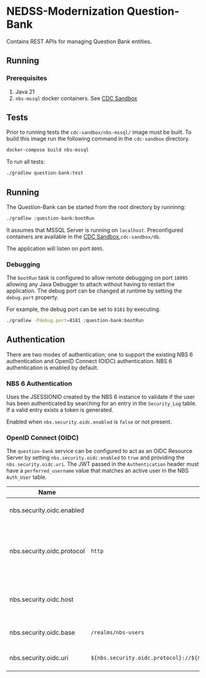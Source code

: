 # NEDSS-Modernization Question-Bank

Contains REST APIs for managing Question Bank entities.

## Running

### Prerequisites

1. Java 21
2. `nbs-mssql` docker containers. See [CDC Sandbox](../../cdc-sandbox/README.md)

## Tests

Prior to running tests the `cdc-sandbox/nbs-mssql/` image must be built. To build this image run the following command
in
the `cdc-sandbox` directory.

```sh
docker-compose build nbs-mssql
```

To run all tests:

```bash
./gradlew question-bank:test
```

## Running

The Question-Bank can be started from the root directory by runninng:

```bash
./gradlew :question-bank:bootRun
```

It assumes that MSSQL Server is running on `localhost`. Preconfigured containers are available in
the [CDC Sandbox](../../cdc-sandbox/README.md),`cdc-sandbox/db`.

The application will listen on port `8095`.

### Debugging

The `bootRun` task is configured to allow remote debugging on port `18095` allowing any Java Debugger to attach without
having to restart the application. The debug port can be changed at runtime by setting the `debug.port` property.

For example, the debug port can be set to `8181` by executing.

```bash
./gradlew -Pdebug.port=8181 :question-bank:bootRun
```

## Authentication

There are two modes of authentication; one to support the existing NBS 6 authentication and OpenID Connect (OIDC)
authentication. NBS 6 authentication is enabled by default.

### NBS 6 Authentication

Uses the JSESSIONID created by the NBS 6 instance to validate if the user has been authenticated by searching for an
entry in the `Security_Log` table. If a valid entry exists a token is generated.

Enabled when `nbs.security.oidc.enabled` is `false` or not present.

### OpenID Connect (OIDC)

The `question-bank` service can be configured to act as an OIDC Resource Server by setting `nbs.security.oidc.enabled`
to `true` and providing the `nbs.security.oidc.uri`. The JWT passed in the `Authentication` header must have a `perferred_username` value that matches an active user in
the NBS `Auth_User` table.

| Name                       | Default                                                                              | Description                                                                 |
|----------------------------|--------------------------------------------------------------------------------------|-----------------------------------------------------------------------------|
| nbs.security.oidc.enabled  |                                                                                      | Enables OIDC based authentication.                                          |
| nbs.security.oidc.protocol | `http`                                                                               | The protocol used to communicate with the OIDC compatible Identity Provider |
| nbs.security.oidc.host     |                                                                                      | The hostname of the OIDC compatible Identity Provider                       |
| nbs.security.oidc.base     | `/realms/nbs-users`                                                                  | The path to the OIDC endpoints                                              |
| nbs.security.oidc.uri      | `${nbs.security.oidc.protocol}://${nbs.security.oidc.host}${nbs.security.oidc.base}` | The URI for the OIDC issuer                                                 |
